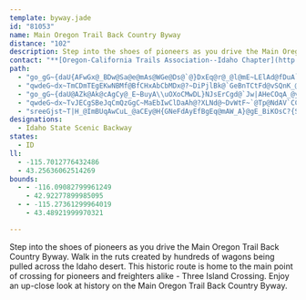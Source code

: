 ```yaml
---
template: byway.jade
id: "81053"
name: Main Oregon Trail Back Country Byway
distance: "102"
description: Step into the shoes of pioneers as you drive the Main Oregon Trail Back Country Byway.
contact: "**[Oregon-California Trails Association--Idaho Chapter](http://www.idahoocta.org/)**  \r\n      \r\n**Bureau of Land Management--Boise Division**    \r\n208-384-3300  \r\n  \r\n**Desert Mountain Visitor Center**     \r\n208-587-4464  "
path: 
  - "go_gG~{daU{AFwGx@_BDw@Sa@e@mAs@WGe@Ds@`@}DxEq@r@_@l@mE~LElAd@fDuA`JcCnMsd@rnBsFpVmCtKm@|A_BhDeAvAmAdAmCfBig@|X_EfEw@XeAFwGDeaCHi{Bf@oB@eD|BgA`BHnMSxB_AlCmHnQs@fAcDdCU\\gGbPqJ|LaIxK{H`L{BlEqA`AwDd@y@^oArCwEfFeAxA_AjBiB|E_BvBw@xAcClI_@`CMpCe@nC[dDW~@a@l@sClCiAzAc@hAYhCNp@h@rAb@xCDdACbH|@xIh@pC~@nBbCrGb@zBi@nQHlNDfBl@rGCfDSrEOd@ULqFm@c@F[VmEzFwC~AuAfA}CjEkArAgA`CmIfUwFhN_MhWcCfIq@lCoCrZeAbOi@fF{@fFmAlGy@xBuD~HwAzBq@r@aElDmDdCyArAg@NcDIw@e@m@u@m@_@o@MoBC{H^cGl@mHfBmBnAgDbFmAr@cCTuBCw[dAy@^c@d@wGbOU^cAXyD]aHaAqJPyAJu@CkEgBy@}@[MYAaBNaEu@uDsC{@g@g@OsCMiFPy@R_@`@Yp@c@xCUr@aGzHaBdBMd@@Pf@vB?b@KZm@j@wE~A_Ar@cEtNO~@?^Nr@^d@Dr@EFi@DQXQpDcBfIkArEWl@eAfAYj@oCtLmAjEcChG_@zCu@rCcA~BmCfICb@^zAjC`E|AxCN|@\\jIFvFtAvIt@vBpArBRl@FfB_AdD[^m@^iA^cESgW`C{A?wBd@cFrBmD~Ci@r@aJvN}B|CcGfE_AfA}B~D}AhB_BvDo@hBYvEo@hCe@pAwA`BcA~AOj@Ej@D~@t@xDFbADpE_@rCYf@qGtGiAvAWp@aB`C_@tBc@rHu@lHYnK[pDeBvJ_DlT[bJsAdDiBlCm@fBc@fCcDlYk@hGIjCUnSCnAKr@aEfIoFxLmD~CsFtGaBrBiBlCsAlCiBlBiCjAmEj@iBt@m@|@eJpQa@d@k@?a@MiC_Be@Ky@?eAFg@PgDlCU^G\\@nBRrBEjAwBnOOxA@rCEd@e@tAsAhCsAhAiEvBgBN{@\\sBxAu@v@cAzAcAtCi@r@k@\\gCp@yANiGOmA@aAa@gCwBuCyAo@McExAsDX_@JqD`CeB~LeArCw@z@gCdBa@l@y@jBmArAiEbDi@bA}@~B_AfAqD`DUb@UnAwA`MgC|QWbAuAtCeIxJmBhBeG~DcCpAuElBoCdBy@z@U^]jA_AtFgApBeEzFmArCiAlGmEbMyIrOgBbBc@v@aBlGaAxG_@hI?lNIfBiDhHkApEGf@NrJ?lDc@hCg@|HaApFq@dBiBpBsBl@gAd@_CnBcApBQLkDjA{AvAmAr@cCbA}AdByCzIEbCKlAy@rC{GrC}@tA_CdG]nBk@nAcBbFY|B_AfEmDbNk@~@mEzEeBrAcFlFyCdEiAlBYz@_AxDyErKaDlCaApA}@r@_Bd@k@d@a@t@}ArGcBzDyApBk@lBwAlKArAJ`CbBzO~@`BfE~E|F`EvDrDvJlG~MnFdBhAbA`Ar@xCh@rArCjCpAfDv@bEg@~IG`JJzDp@dKF`C_@jV_@xKErHTnIOrI^bGrAfGXlB^jFd@jB`CzGz@fDb@fEDxBr@`JdAfI|@fBfBdEdDtG|F~HvGvHvF~Ih@rAnAtEX~BLfIJdBxA`IT`MKtJIrB]rDgAlEGlC|@tGbBxHdAzOU`DYtMIbNDlDR~B^dBl@zA~@hB~@dAdAn@"
  - "qwdeG~dx~TmCDmTEgEKwNBMf@BfCHxAbCbMDx@?~DiPjlBk@`GeBnTCtFd@vSQnK_@dDaEvUmB~FmAdCoB`DaFdFeIbGmErDsDjBwA`@oEl@{BGcDy@aEmBcTaQsBaA_BI_ANgB^uAr@c@`@e@fAmAdEiI~\\aAhCu@xAeAtAoM`PYzA{Fnr@WxB_L|^aFnQeBnEmU|b@yCbEgJzKog@do@ui@vp@y@|AUz@]rByAzOIzMKjh@I`AWfAWl@cPtWwFhK{eBrv@_Bd@kdBlYa~@zNea@~G_Ah@cA|Ac@`A@lUGZ_@d@SFaaAM}Ez{@mApKqJ`q@wjFhcDoTnNkEbVW`Am@x@{L~GyAjDcExQgCdEsDfFgG~GoB`BoAx@uFlC}f@|QeCdAqYhOgBlA{BvB_TbVcJnJoBxAe_@bOaGjBqOdEuPbFcDx@s@b@iCtCm@x@qH`IqO`Omr@zv@}MpOwi@xl@mFzBoq@vVr@pAx@`Cn@`DzNjiAfDjXxBhSr@~Kt@|Ov@j_AP`LNdDR~BZnB~Mpf@vGt^nA~F|B~I~DpKjElIhFfIbe@`r@vNjSbGlJfIzNxoAh~B`CjDpDtDhEtDlHxDvRjIs@vBmApCgFrHg@f@wCpAkJnHi@XaFD_ALm@V_CdByBfBe@j@In@EdD]zkAqcAJNhyDis@B}HC}@GyZsEy_@}NqEkBuOuJaNgLqDmDqA_D_C{MSy@iF}MeAmCY][UcCw@q\\wHmC}AoNmGoB_@{I[iCDgBRyEdCkElCm}@d_@oA`AgVv]sDfEiUbNsB|@k}@lJuDRchA{VuAD"
  - "go_gG~{daU@AZk@Ak@cAgCy@_E~BuyA\\uOXoCMwDL}NJsErCgd@`Jw|AHeCOqA_@y@iCuC]q@?{A`A{Hd@eC~AgDx@kAbByANm@`IgtA"
  - "qwdeG~dx~TvJECgSBeJqCmQzGgC~MaEbIwClDaAh@?XLNd@~DvWtF~`@Tp@NdAV`CCjy@xEA"
  - "sreeGjst~T|H_@ImBUqAwCuL_@aCEy@H{GNeFdAyEfBgEq@mAW_A}@gE_BiKOsC?{SlIDvCGhfAXhAf@pB~Al@rA|@fE~@hIT|Bl@nR}BbL[x@m@|@wIzJy@fBYlAIl@NxB?|B[bH?fB?pBJ~ArArFpBtEdCxEhCdDbAh@`AP`AQxFgB|EqAnImAvG?n@JfGhLbDdClCrA`KzDxCTrBIfHd@bE`AvDvAvIdEbBtAvAjBtAdE^nDh@rBt@xBlAlC`Ax@\\~AH~DInK?zTLdcAFnLl@`DxBzHHj@CdAyChK}DhG{FbHOZq@xBWdBChAQj@{DrDuF`G_@h@Yt@mArEWdBMrAnApRKdBc@\\oCFak@Ms@Xq@n@uB|CW`BMlp@GT]Hk@IsvA{@}AE[MwBkBoC{C}EgOWaBEqA?sA\\{BnAqDfHiN|B_EVgABa@EQi@m@u@FmAlCURw@GzFgM`DaJdB{GfBaJ`A_Hf@iF\\sFZuHFeMU}Ku@oKY_D}BgOcEcTuCgNgGkUgEiN"
designations: 
  - Idaho State Scenic Backway
states: 
  - ID
ll: 
  - -115.7012776432486
  - 43.25636062514269
bounds: 
  - - -116.09082799961249
    - 42.92277899985095
  - - -115.27361299964019
    - 43.48921999970321

---
```


Step into the shoes of pioneers as you drive the Main Oregon Trail Back Country Byway.  Walk in the ruts created by hundreds of wagons being pulled across the Idaho desert.  This historic route is home to the main point of crossing for pioneers and freighters alike - Three Island Crossing.  Enjoy an up-close look at history on the Main Oregon Trail Back Country Byway.
